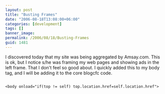 ```yaml
---
layout: post
title: "Busting Frames"
date: "2006-08-18T13:08:00+06:00"
categories: [development]
tags: []
banner_image: 
permalink: /2006/08/18/Busting-Frames
guid: 1481
---
```


I discovered today that my site was being aggregated by Amsay.com. This is ok, but I notice s/he was framing my web pages and showing ads in the left frame. That I don't feel so good about. I quickly added this to my body tag, and I will be adding it to the core blogcfc code.

<code>
&lt;body onload="if(top != self) top.location.href=self.location.href"&gt;
</code>
